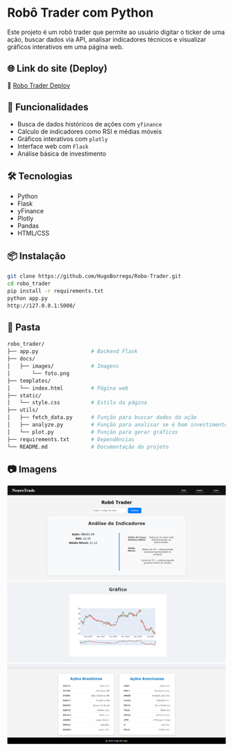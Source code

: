 # Robô Trader com Python

Este projeto é um robô trader que permite ao usuário digitar o ticker de uma ação, buscar dados via API, analisar indicadores técnicos e visualizar gráficos interativos em uma página web.

## 🌐 Link do site (Deploy)
🔗 [Robo Trader Deploy](https://robo-trader-ebon.vercel.app/) 

## 🚀 Funcionalidades

- Busca de dados históricos de ações com `yfinance`
- Cálculo de indicadores como RSI e médias móveis
- Gráficos interativos com `plotly`
- Interface web com `Flask`
- Análise básica de investimento

## 🛠️ Tecnologias

- Python
- Flask
- yFinance
- Plotly
- Pandas
- HTML/CSS

## 📦 Instalação

```bash
git clone https://github.com/HugoBorrego/Robo-Trader.git
cd robo_trader
pip install -r requirements.txt
python app.py
http://127.0.0.1:5000/
```

## 📁 Pasta
```bash
robo_trader/
├── app.py                 # Backend Flask
├── docs/
│   ├── images/            # Imagens
│       └── foto.png      
├── templates/
│   └── index.html         # Página web
├── static/
│   └── style.css          # Estilo da página
├── utils/
│   ├── fetch_data.py      # Função para buscar dados da ação
│   ├── analyze.py         # Função para analisar se é bom investimento
│   └── plot.py            # Função para gerar gráficos
├── requirements.txt       # Dependências
└── README.md              # Documentação do projeto
```

## 📷 Imagens
![Imagem da Análise e do Robô](docs/images/Robo.png)
![Imagem do gráfico](docs/images/Grafico.png)
![Imagem das principais ações](docs/images/Acoes.png)
